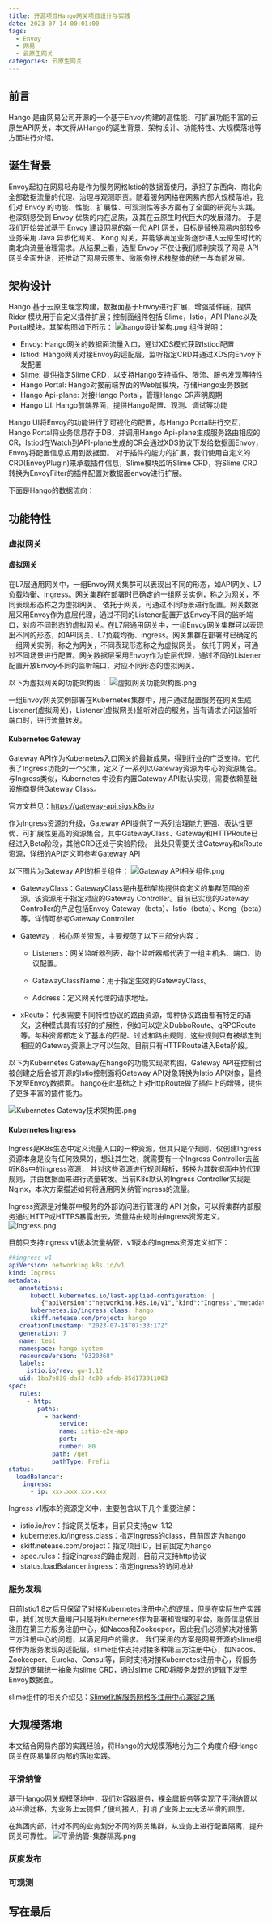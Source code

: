 ```yaml
---
title: 开源项目Hango网关项目设计与实践
date: 2023-07-14 00:01:00
tags:
  - Envoy
  - 网易
  - 云原生网关
categories: 云原生网关
---
```


## 前言
Hango 是由网易公司开源的一个基于Envoy构建的高性能、可扩展功能丰富的云原生API网关，本文将从Hango的诞生背景、架构设计、功能特性、大规模落地等方面进行介绍。

## 诞生背景
Envoy起初在网易轻舟是作为服务网格Istio的数据面使用，承担了东西向、南北向全部数据流量的代理、治理与观测职责。随着服务网格在网易内部大规模落地，我们对 Envoy 的功能、性能、扩展性、可观测性等多方面有了全面的研究与实践，也深刻感受到 Envoy 优质的内在品质，及其在云原生时代巨大的发展潜力。
于是我们开始尝试基于 Envoy 建设网易的新一代 API 网关，目标是替换网易内部较多业务采用 Java 异步化网关、 Kong 网关，并能够满足业务逐步进入云原生时代的南北向流量治理需求。从结果上看，选型 Envoy 不仅让我们顺利实现了网易 API 网关全面升级，还推动了网易云原生、微服务技术栈整体的统一与向前发展。

## 架构设计
Hango 基于云原生理念构建，数据面基于Envoy进行扩展，增强插件链，提供 Rider 模块用于自定义插件扩展；控制面组件包括 Slime，Istio，API Plane以及Portal模块。其架构图如下所示：
![hango设计架构.png](..%2Fimg%2Fhango%E8%AE%BE%E8%AE%A1%E6%9E%B6%E6%9E%84.png)
组件说明：
- Envoy: Hango网关的数据面流量入口，通过XDS模式获取Istiod配置
- Istiod: Hango网关对接Envoy的适配层，监听指定CRD并通过XDS向Envoy下发配置
- Slime: 提供指定Slime CRD，以支持Hango支持插件、限流、服务发现等特性
- Hango Portal: Hango对接前端界面的Web层模块，存储Hango业务数据
- Hango Api-plane: 对接Hango Portal，管理Hango CR声明周期
- Hango UI: Hango前端界面，提供Hango配置、观测、调试等功能

Hango UI将Envoy的功能进行了可视化的配置，与Hango Portal进行交互，Hango Portal将业务信息存于DB，并调用Hango Api-plane生成服务路由相应的CR，Istiod在Watch到API-plane生成的CR会通过XDS协议下发给数据面Envoy，Envoy将配置信息应用到数据面。
对于插件的能力的扩展，我们使用自定义的CRD(EnvoyPlugin)来承载插件信息，Slime模块监听Slime CRD，将Slime CRD转换为EnvoyFilter的插件配置对数据面envoy进行扩展。

下面是Hango的数据流向：


## 功能特性

### 虚拟网关

#### 虚拟网关
在L7层通用网关中，一组Envoy网关集群可以表现出不同的形态，如API网关、L7负载均衡、ingress。网关集群在部署时已确定的一组网关实例，称之为网关，不同表现形态称之为虚拟网关。 依托于网关，可通过不同场景进行配置。网关数据层采用Envoy作为底层代理，通过不同的Listener配置开放Envoy不同的监听端口，对应不同形态的虚拟网关。在L7层通用网关中，一组Envoy网关集群可以表现出不同的形态，如API网关、L7负载均衡、ingress。网关集群在部署时已确定的一组网关实例，称之为网关，不同表现形态称之为虚拟网关。 依托于网关，可通过不同场景进行配置。网关数据层采用Envoy作为底层代理，通过不同的Listener配置开放Envoy不同的监听端口，对应不同形态的虚拟网关。

以下为虚拟网关的功能架构图：
![虚拟网关功能架构图.png](..%2Fimg%2F%E8%99%9A%E6%8B%9F%E7%BD%91%E5%85%B3%E5%8A%9F%E8%83%BD%E6%9E%B6%E6%9E%84%E5%9B%BE.png)

一组Envoy网关实例部署在Kubernetes集群中，用户通过配置服务在网关生成Listener(虚拟网关)，Listener(虚拟网关)监听对应的服务，当有请求访问该监听端口时，进行流量转发。

#### Kubernetes Gateway
Gateway API作为Kubernetes入口网关的最新成果，得到行业的广泛支持。它代表了Ingress功能的一个父集，定义了一系列以Gateway资源为中心的资源集合。与Ingress类似，Kubernetes 中没有内置Gateway API默认实现，需要依赖基础设施商提供Gateway Class。 

官方文档见：https://gateway-api.sigs.k8s.io

作为Ingress资源的升级，Gateway API提供了一系列治理能力更强、表达性更优、可扩展性更高的资源集合，其中GatewayClass、Gateway和HTTPRoute已经进入Beta阶段，其他CRD还处于实验阶段。 此处只需要关注Gateway和xRoute资源，详细的API定义可参考Gateway API

以下图片为Gateway API的相关组件：
![Gateway API相关组件.png](..%2Fimg%2FGateway%20API%E7%9B%B8%E5%85%B3%E7%BB%84%E4%BB%B6.png)

- GatewayClass：GatewayClass是由基础架构提供商定义的集群范围的资源，该资源用于指定对应的Gateway Controller。目前已实现的Gateway Controller的产品包括Envoy Gateway（beta）、Istio（beta）、Kong（beta）等，详情可参考Gateway Controller

- Gateway： 核心网关资源，主要规范了以下三部分内容：

    - Listeners：网关监听器列表，每个监听器都代表了一组主机名、端口、协议配置。

    - GatewayClassName：用于指定生效的GatewayClass。

    - Address：定义网关代理的请求地址。

- xRoute： 代表需要不同特性协议的路由资源，每种协议路由都有特定的语义，这种模式具有较好的扩展性，例如可以定义DubboRoute、gRPCRoute等。每种资源都定义了基本的匹配、过滤和路由规则，这些规则只有被绑定到相应的Gateway资源上才可以生效。目前只有HTTPRoute进入Beta阶段。

以下为Kubernetes Gateway在hango的功能实现架构图，Gateway API在控制台被创建之后会被开源的Istio控制面将Gateway API对象转换为Istio API对象，最终下发至Envoy数据面。 hango在此基础之上对HttpRoute做了插件上的增强，提供了更多丰富的插件能力。

![Kubernetes Gateway技术架构图.png](..%2Fimg%2FKubernetes%20Gateway%E6%8A%80%E6%9C%AF%E6%9E%B6%E6%9E%84%E5%9B%BE.png)

#### Kubernetes Ingress
Ingress是K8s生态中定义流量入口的一种资源，但其只是个规则，仅创建Ingress资源本身是没有任何效果的，想让其生效，就需要有一个Ingress Controller去监听K8s中的ingress资源， 并对这些资源进行规则解析，转换为其数据面中的代理规则，并由数据面来进行流量转发。当前K8s默认的Ingress Controller实现是Nginx，本次方案描述如何将通用网关纳管Ingress的流量。

Ingress资源是对集群中服务的外部访问进行管理的 API 对象，可以将集群内部服务通过HTTP或HTTPS暴露出去，流量路由规则由Ingress资源定义。
![Ingress.png](..%2Fimg%2FIngress.png)

目前只支持Ingress v1版本流量纳管，v1版本的Ingress资源定义如下：
```yaml
##ingress v1
apiVersion: networking.k8s.io/v1
kind: Ingress
metadata:
   annotations:
      kubectl.kubernetes.io/last-applied-configuration: |
         {"apiVersion":"networking.k8s.io/v1","kind":"Ingress","metadata":{"annotations":{"kubernetes.io/ingress.class":"istio"},"name":"test","namespace":"hango-system"},"spec":{"ingressClassName":"istio","rules":[{"http":{"paths":[{"backend":{"service":{"name":"istio-e2e-app","port":{"number":80}}},"path":"/get","pathType":"Prefix"}]}}]}}
      kubernetes.io/ingress.class: hango
      skiff.netease.com/project: hango
   creationTimestamp: "2023-07-14T07:33:17Z"
   generation: 7
   name: test
   namespace: hango-system
   resourceVersion: "9320368"
   labels:
     istio.io/rev: gw-1.12
   uid: 1ba7e839-da43-4c00-afeb-85d173911003
spec:
   rules:
     - http:
        paths:
          - backend:
              service:
              name: istio-e2e-app
              port:
              number: 80
            path: /get
            pathType: Prefix
status:
  loadBalancer:
    ingress:
      - ip: xxx.xxx.xxx.xxx
```
Ingress v1版本的资源定义中，主要包含以下几个重要注解：
- istio.io/rev：指定网关版本，目前只支持gw-1.12
- kubernetes.io/ingress.class：指定ingress的class，目前固定为hango
- skiff.netease.com/project：指定项目ID，目前固定为hango
- spec.rules：指定ingress的路由规则，目前只支持http协议
- status.loadBalancer.ingress：指定ingress的访问地址
### 服务发现
目前Istio1.8之后只保留了对接Kubernetes注册中心的逻辑，但是在实际生产实践中，我们发现大量用户只是将Kubernetes作为部署和管理的平台，服务信息依旧注册在第三方服务注册中心，如Nacos和Zookeeper，因此我们必须解决对接第三方注册中心的问题，以满足用户的需求。
我们采用的方案是网易开源的slime组件作为服务发现的适配层，slime组件支持对接多种第三方注册中心，如Nacos、Zookeeper、Eureka、Consul等，同时支持对接Kubernetes注册中心，将服务发现的逻辑统一抽象为slime CRD，通过slime CRD将服务发现的逻辑下发至Envoy数据面。

slime组件的相关介绍见：[Slime化解服务网格多注册中心兼容之痛](https://slime-io.github.io/blog/Slime%E5%8C%96%E8%A7%A3%E6%9C%8D%E5%8A%A1%E7%BD%91%E6%A0%BC%E5%A4%9A%E6%B3%A8%E5%86%8C%E4%B8%AD%E5%BF%83%E5%85%BC%E5%AE%B9%E4%B9%8B%E7%97%9B/)

## 大规模落地
本文结合网易内部的实践经验，将Hango的大规模落地分为三个角度介绍Hango网关在网易集团内部的落地实践。

### 平滑纳管
基于Hango网关规模落地中，我们对容器服务，裸金属服务等实现了平滑纳管以及平滑迁移，为业务上云提供了便利接入，打消了业务上云无法平滑的顾虑。

在集团内部，针对不同的业务划分不同的网关集群，从业务上进行配置隔离，提升网关可靠性。
![平滑纳管-集群隔离.png](..%2Fimg%2F%E5%B9%B3%E6%BB%91%E7%BA%B3%E7%AE%A1-%E9%9B%86%E7%BE%A4%E9%9A%94%E7%A6%BB.png)
### 灰度发布

### 可观测

## 写在最后
